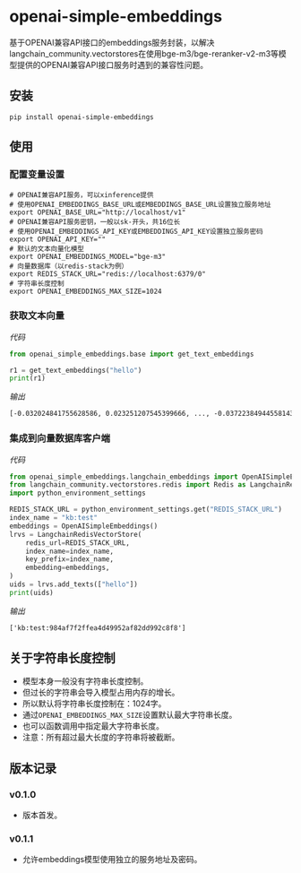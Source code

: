 # openai-simple-embeddings

基于OPENAI兼容API接口的embeddings服务封装，以解决langchain_community.vectorstores在使用bge-m3/bge-reranker-v2-m3等模型提供的OPENAI兼容API接口服务时遇到的兼容性问题。

## 安装

```shell
pip install openai-simple-embeddings
```

## 使用

### 配置变量设置

```shell
# OPENAI兼容API服务，可以xinference提供
# 使用OPENAI_EMBEDDINGS_BASE_URL或EMBEDDINGS_BASE_URL设置独立服务地址
export OPENAI_BASE_URL="http://localhost/v1"
# OPENAI兼容API服务密钥，一般以sk-开头，共16位长
# 使用OPENAI_EMBEDDINGS_API_KEY或EMBEDDINGS_API_KEY设置独立服务密码
export OPENAI_API_KEY=""
# 默认的文本向量化模型
export OPENAI_EMBEDDINGS_MODEL="bge-m3"
# 向量数据库（以redis-stack为例）
export REDIS_STACK_URL="redis://localhost:6379/0"
# 字符串长度控制
export OPENAI_EMBEDDINGS_MAX_SIZE=1024
```

### 获取文本向量

*代码*
```python
from openai_simple_embeddings.base import get_text_embeddings

r1 = get_text_embeddings("hello")
print(r1)
```

*输出*

```txt
[-0.032024841755628586, 0.023251207545399666, ..., -0.037223849445581436, 0.05963246524333954]
```

### 集成到向量数据库客户端

*代码*
```python
from openai_simple_embeddings.langchain_embeddings import OpenAISimpleEmbeddings
from langchain_community.vectorstores.redis import Redis as LangchainRedisVectorStore
import python_environment_settings

REDIS_STACK_URL = python_environment_settings.get("REDIS_STACK_URL")
index_name = "kb:test"
embeddings = OpenAISimpleEmbeddings()
lrvs = LangchainRedisVectorStore(
    redis_url=REDIS_STACK_URL,
    index_name=index_name,
    key_prefix=index_name,
    embedding=embeddings,
)
uids = lrvs.add_texts(["hello"])
print(uids)
```

*输出*

```txt
['kb:test:984af7f2ffea4d49952af82dd992c8f8']
```

## 关于字符串长度控制

- 模型本身一般没有字符串长度控制。
- 但过长的字符串会导入模型占用内存的增长。
- 所以默认将字符串长度控制在：1024字。
- 通过`OPENAI_EMBEDDINGS_MAX_SIZE`设置默认最大字符串长度。
- 也可以函数调用中指定最大字符串长度。
- 注意：所有超过最大长度的字符串将被截断。

## 版本记录

### v0.1.0

- 版本首发。

### v0.1.1

- 允许embeddings模型使用独立的服务地址及密码。
